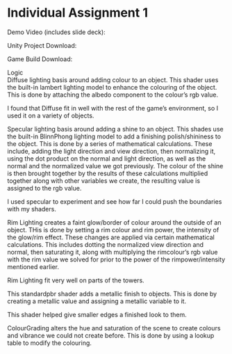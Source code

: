 # Individual Assignment 1

Demo Video (includes slide deck): <br>

Unity Project Download: <br>

Game Build Download: <br>

Logic <br>
Diffuse lighting basis around adding colour to an object. This shader uses the built-in lambert lighting model to enhance the colouring of the object. This is done by attaching the albedo component to the colour’s rgb value. <br>

I found that Diffuse fit in well with the rest of the game’s environment, so I used it on a variety of objects. <br>

Specular lighting basis around adding a shine to an object. This shades use the built-in BlinnPhong lighting model to add a finishing polish/shininess to the object. This is done by a series of mathematical calculations. These include, adding the light direction and view direction, then normalizing it, using the dot product on the normal and light direction, as well as the normal and the normalized value we got previously. The colour of the shine is then brought together by the results of these calculations multiplied together along with other variables we create, the resulting value is assigned to the rgb value. <br>

I used specular to experiment and see how far I could push the boundaries with my shaders. <br>

Rim Lighting creates a faint glow/border of colour around the outside of an object. THis is done by setting a rim colour and rim power, the intensity of the glow/rim effect. These changes are applied via certain mathematical calculations. This includes dotting the normalized view direction and normal, then saturating it, along with multiplying the rimcolour’s rgb value with the rim value we solved for prior to the power of the rimpower/intensity mentioned earlier. <br>

Rim Lighting fit very well on parts of the towers. <br>

This standardpbr shader adds a metallic finish to objects. This is done by creating a metallic value and assigning a metallic variable to it. <br>

This shader helped give smaller edges a finished look to them. <br>

ColourGrading alters the hue and saturation of the scene to create colours and vibrance we could not create before. This is done by using a lookup table to modify the colouring. <br>



